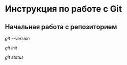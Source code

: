 # Инструкция по работе с Git

## Начальная работа с репозиторием

*git --version*

*git init* 

*git status*
